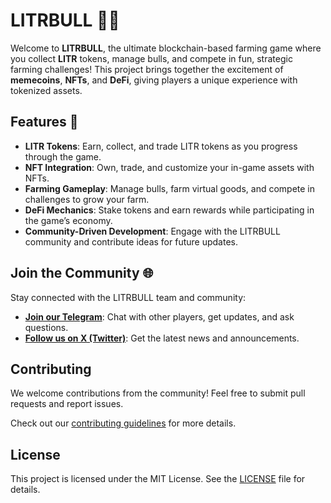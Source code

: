 # LITRBULL 🐂💥

Welcome to **LITRBULL**, the ultimate blockchain-based farming game where you collect **LITR** tokens, manage bulls, and compete in fun, strategic farming challenges! This project brings together the excitement of **memecoins**, **NFTs**, and **DeFi**, giving players a unique experience with tokenized assets.

## Features 🚀

- **LITR Tokens**: Earn, collect, and trade LITR tokens as you progress through the game.
- **NFT Integration**: Own, trade, and customize your in-game assets with NFTs.
- **Farming Gameplay**: Manage bulls, farm virtual goods, and compete in challenges to grow your farm.
- **DeFi Mechanics**: Stake tokens and earn rewards while participating in the game’s economy.
- **Community-Driven Development**: Engage with the LITRBULL community and contribute ideas for future updates.

## Join the Community 🌐

Stay connected with the LITRBULL team and community:
- **[Join our Telegram](https://t.me/litrbull)**: Chat with other players, get updates, and ask questions.
- **[Follow us on X (Twitter)](https://x.com/litrbull)**: Get the latest news and announcements.

## Contributing

We welcome contributions from the community! Feel free to submit pull requests and report issues. 

Check out our [contributing guidelines](CONTRIBUTING.md) for more details.

## License

This project is licensed under the MIT License. See the [LICENSE](LICENSE) file for details.

